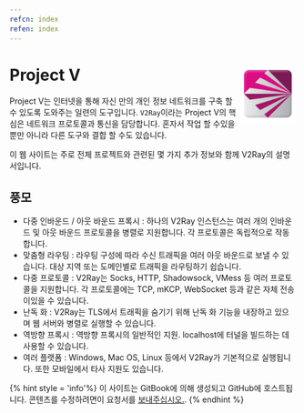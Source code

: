 ```yaml
---
refcn: index
refen: index
---
```

# Project V <img style="float: right;" width="100" height="100" src="/resources/v2ray_1024.png" />

Project V는 인터넷을 통해 자신 만의 개인 정보 네트워크를 구축 할 수 있도록 도와주는 일련의 도구입니다. `V2Ray`이라는 Project V의 핵심은 네트워크 프로토콜과 통신을 담당합니다. 혼자서 작업 할 수있을뿐만 아니라 다른 도구와 결합 할 수도 있습니다.

이 웹 사이트는 주로 전체 프로젝트와 관련된 몇 가지 추가 정보와 함께 V2Ray의 설명서입니다.

## 풍모

* 다중 인바운드 / 아웃 바운드 프록시 : 하나의 V2Ray 인스턴스는 여러 개의 인바운드 및 아웃 바운드 프로토콜을 병렬로 지원합니다. 각 프로토콜은 독립적으로 작동합니다.
* 맞춤형 라우팅 : 라우팅 구성에 따라 수신 트래픽을 여러 아웃 바운드로 보낼 수 있습니다. 대상 지역 또는 도메인별로 트래픽을 라우팅하기 쉽습니다.
* 다중 프로토콜 : V2Ray는 Socks, HTTP, Shadowsock, VMess 등 여러 프로토콜을 지원합니다. 각 프로토콜에는 TCP, mKCP, WebSocket 등과 같은 자체 전송이있을 수 있습니다.
* 난독 화 : V2Ray는 TLS에서 트래픽을 숨기기 위해 난독 화 기능을 내장하고 있으며 웹 서버와 병렬로 실행할 수 있습니다.
* 역방향 프록시 : 역방향 프록시의 일반적인 지원. localhost에 터널을 빌드하는 데 사용할 수 있습니다.
* 여러 플랫폼 : Windows, Mac OS, Linux 등에서 V2Ray가 기본적으로 실행됩니다. 또한 모바일에서 타사 지원도 있습니다.

{% hint style = 'info'%} 이 사이트는 GitBook에 의해 생성되고 GitHub에 호스트됩니다. 콘텐츠를 수정하려면이 요청서를 [보내주십시오.](https://github.com/v2ray/manual). {% endhint %}